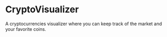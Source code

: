 # CryptoVisualizer
A cryptocurrencies visualizer where you can keep track of the market and your favorite coins.

